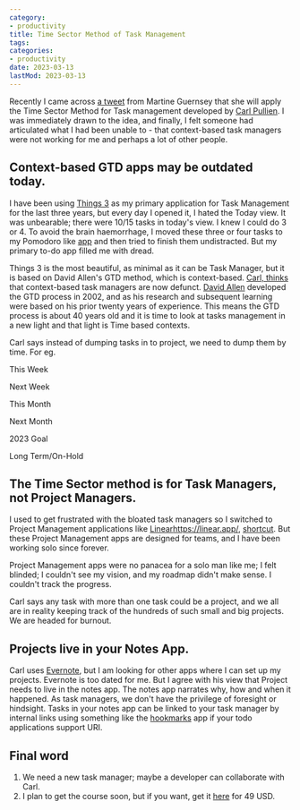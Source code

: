 ```yaml
---
category:
- productivity
title: Time Sector Method of Task Management
tags:
categories:
- productivity
date: 2023-03-13
lastMod: 2023-03-13
---
```

Recently I came across [a tweet](https://twitter.com/martineguernsey/status/1628385406264778753?s=61&t=bC1z5IwoOPNVwZJpM8MGTg) from Martine Guernsey that she will apply the Time Sector Method for Task management developed by [Carl Pullien](https://www.carlpullein.com/). I was immediately drawn to the idea, and finally, I felt someone had articulated what I had been unable to - that context-based task managers were not working for me and perhaps a lot of other people.

## Context-based GTD apps may be outdated today.

I have been using [Things 3](https://culturedcode.com/things/) as my primary application for Task Management for the last three years, but every day I opened it, I hated the Today view. It was unbearable; there were 10/15 tasks in today's view. I knew I could do 3 or 4. To avoid the brain haemorrhage, I moved these three or four tasks to my Pomodoro like [app](https://www.centered.app/) and then tried to finish them undistracted. But my primary to-do app filled me with dread.

Things 3 is the most beautiful, as minimal as it can be Task Manager, but it is based on David Allen's GTD method, which is context-based. [Carl, thinks](https://www.youtube.com/watch?v=sfAc8OxcBX8) that context-based task managers are now defunct. [David Allen](https://gettingthingsdone.com/) developed the GTD process in 2002, and as his research and subsequent learning were based on his prior twenty years of experience. This means the GTD process is about 40 years old and it is time to look at tasks management in a new light and that light is Time based contexts.

Carl says instead of dumping tasks in to project, we need to dump them by time. 
For eg.

This Week

Next Week

This Month

Next Month

2023 Goal

Long Term/On-Hold

## The Time Sector method is for Task Managers, not Project Managers.

I used to get frustrated with the bloated task managers so I switched to Project Management applications like [Linear](https://linear.app/)https://linear.app/, [shortcut](https://www.shortcut.com/). But these Project Management apps are designed for teams, and I have been working solo since forever.


Project Management apps were no panacea for a solo man like me; I felt blinded; I couldn't see my vision, and my roadmap didn't make sense. I couldn't track the progress. 

Carl says any task with more than one task could be a project, and we all are in reality keeping track of the hundreds of such small and big projects. We are headed for burnout.

## Projects live in your Notes App.

Carl uses [Evernote](https://evernote.com), but I am looking for other apps where I can set up my projects. Evernote is too dated for me. But I agree with his view that Project needs to live in the notes app. 
The notes app narrates why, how and when it happened. As task managers, we don't have the privilege of foresight or hindsight. Tasks in your notes app can be linked to your task manager by internal links using something like the [hookmarks](https://hookproductivity.com/) app if your todo applications support URI.

## Final word

1. We need a new task manager; maybe a developer can collaborate with Carl.
2. I plan to get the course soon, but if you want, get it [here](https://www.carlpullein.com/blog/a-revolutionary-new-time-management-system-designed-for-the-21st-century/1/5/2020) for 49 USD.

